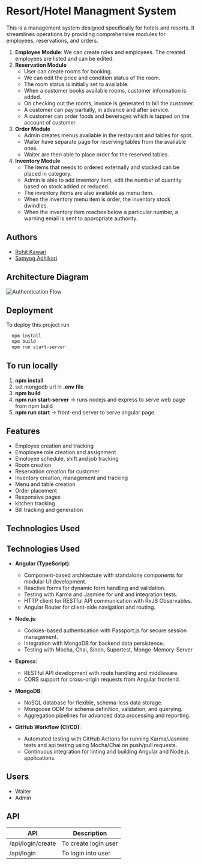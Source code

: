 
# Resort/Hotel Managment System

This is a management system designed specifically for hotels and resorts. It streamlines operations by providing comprehensive modules for employees, reservations, and orders.

1. **Employee Module**: We can create roles and employees. The created employees are listed and can be edited.
2. **Reservation Module**
   - User can create rooms for booking.
   - We can edit the price and condition status of the room.
   - The room status is initially set to available.
   - When a customer books available rooms, customer information is added.
   - On checking out the rooms, invoice is generated to bill the customer.
   - A customer can pay partially, in advance and after service.
   - A customer can order foods and beverages which is tapped on the account of customer.
4. **Order Module**
   - Admin creates menus available in the restaurant and tables for spot.
   - Waiter have separate page for reserving tables from the available ones.
   - Waiter are then able to place order for the reserved tables.
6. **Inventory Module**
   - The items that needs to ordered externally and stocked can be placed in category.
   - Admin is able to add inventory item, edit the number of quantity based on stock added or reduced.
   - The inventory items are also available as menu item.
   - When the inventory menu item is order, the inventory stock dwindles.
   - When the inventory item reaches below a particular number, a warning email is sent to appropriate authority. 

## Authors

- [Rohit Kawari](https://github.com/RohitY2J)
- [Samyog Adhikari]()

## Architecture Diagram

![Authentication Flow](https://github.com/RohitY2J/hotel-mgmt-system/blob/main/architecture_diagram.gif)

## Deployment

To deploy this project run

```bash
  npm install
  npm build
  npm run start-server
```
## To run locally

1. **npm install**
2. set mongodb url in **.env file**
3. **npm build**
4. **npm run start-server** -> runs nodejs and express to serve web page from npm build
5. **npm run start** -> front-end server to serve angular page.


## Features

- Employee creation and tracking
- Emoployee role creation and assignment
- Emoloyee schedule, shift and job tracking
- Room creation
- Reservation creation for customer
- Inventory creation, management and tracking
- Menu and table creation
- Order placement
- Responsive pages
- kitchen tracking
- Bill tracking and generation

## Technologies Used

## Technologies Used

- **Angular (TypeScript)**:
  - Component-based architecture with standalone components for modular UI development.
  - Reactive forms for dynamic form handling and validation.
  - Testing with Karma and Jasmine for unit and integration tests.
  - HTTP client for RESTful API communication with RxJS Observables.
  - Angular Router for client-side navigation and routing.

- **Node.js**:
  - Cookies-based authentication with Passport.js for secure session management.
  - Integration with MongoDB for backend data persistence.
  - Testing with Mocha, Chai, Sinon, Supertest, Mongo-Memory-Server

- **Express**:
  - RESTful API development with route handling and middleware.
  - CORS support for cross-origin requests from Angular frontend.
  
- **MongoDB**:
  - NoSQL database for flexible, schema-less data storage.
  - Mongoose ODM for schema definition, validation, and querying.
  - Aggregation pipelines for advanced data processing and reporting.

- **GitHub Workflow (CI/CD)**:
  - Automated testing with GitHub Actions for running Karma/Jasmine tests and api testing using Mocha/Chai on push/pull requests.
  - Continuous integration for linting and building Angular and Node.js applications.
  
## Users

- Waiter
- Admin 

## API

|API | Description |
|------|---------|
| /api/login/create | To create login user |
| /api/login | To login into user | 

